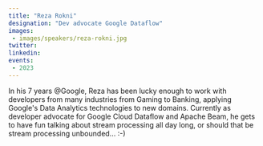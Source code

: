 ```yaml
---
title: "Reza Rokni"
designation: "Dev advocate Google Dataflow"
images:
 - images/speakers/reza-rokni.jpg
twitter: 
linkedin: 
events:
 - 2023
---
```


In his 7 years @Google, Reza has been lucky enough to work with developers from many industries from Gaming to Banking, applying Google's Data Analytics technologies to new domains. Currently as developer advocate for Google Cloud Dataflow and Apache Beam, he gets to have fun talking about stream processing all day long, or should that be stream processing unbounded... :-)
